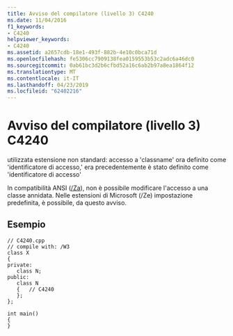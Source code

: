 ```yaml
---
title: Avviso del compilatore (livello 3) C4240
ms.date: 11/04/2016
f1_keywords:
- C4240
helpviewer_keywords:
- C4240
ms.assetid: a2657cdb-18e1-493f-882b-4e10c0bca71d
ms.openlocfilehash: fe5306cc7909138fea0159553b53c2adc6a46dc0
ms.sourcegitcommit: 0ab61bc3d2b6cfbd52a16c6ab2b97a8ea1864f12
ms.translationtype: MT
ms.contentlocale: it-IT
ms.lasthandoff: 04/23/2019
ms.locfileid: "62402216"
---
```

# <a name="compiler-warning-level-3-c4240"></a>Avviso del compilatore (livello 3) C4240

utilizzata estensione non standard: accesso a 'classname' ora definito come 'identificatore di accesso,' era precedentemente è stato definito come 'identificatore di accesso'

In compatibilità ANSI ([/Za](../../build/reference/za-ze-disable-language-extensions.md)), non è possibile modificare l'accesso a una classe annidata. Nelle estensioni di Microsoft (/Ze) impostazione predefinita, è possibile, da questo avviso.

## <a name="example"></a>Esempio

```
// C4240.cpp
// compile with: /W3
class X
{
private:
   class N;
public:
   class N
   {   // C4240
   };
};

int main()
{
}
```